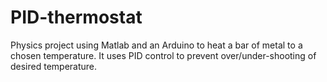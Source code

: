 # PID-thermostat
Physics project using Matlab and an Arduino to heat a bar of metal to a chosen temperature. It uses PID control to prevent over/under-shooting of desired temperature.
